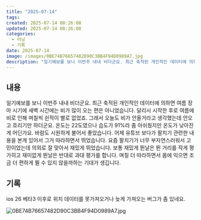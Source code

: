 ```yaml
---
title: "2025-07-14"
tags:
created: 2025-07-14 08:26:08
updated: 2025-07-14 08:26:08
categories:
  - 러닝
  - 기록
date: 2025-07-14
image: /images/0BE74B76657482D90C3BB4F94D0989A7.jpg
description: "일기예보를 보니 이번주 내내 비더군요. 최근 축적된 개인적인 데이터에 의하면 여름 장마 시기에 새벽 시간에는 비가 많이 오는 편은 아니었습니다. 달리시 시작한 후로 여름에 비로 인해 며칠씩 쉰적이 별로 없었죠. 그래서 오늘도 비가 안올거라고 생각했는데 안오고 흐리기만 하더군요. 온도는 "
---
```


## 내용

일기예보를 보니 이번주 내내 비더군요. 최근 축적된 개인적인 데이터에 의하면 여름 장마 시기에 새벽 시간에는 비가 많이 오는 편은 아니었습니다. 달리시 시작한 후로 여름에 비로 인해 며칠씩 쉰적이 별로 없었죠. 그래서 오늘도 비가 안올거라고 생각했는데 안오고 흐리기만 하더군요. 온도는 22도였으나 습도가 91%라 좀 아쉬웠지만 온도가 낮아진게 어딘가요. 바람도 시원하게 불어서 좋았습니다. 
어제 유튜브 보다가 팔치기 관련한 내용을 본게 있어서 그거 따라하면서 뛰었습니다. 요즘 팔치기가 너무 부자연스러워서 고민이었는데 의외로 잘 맞아서 재밌게 뛰었습니다. 보통 재밌게 뛴날은 뛴 거리를 작게 평가히고 재미없게 뛴날은 반대로 과대 평가를 합니다.
며칠 더 따라하면서 몸에 익으면 조금 더 편하게 뛸 수 있지 않을까하는 기대가 생깁니다.

## 기록

ios 26 베타3 이후로 위치 데이터를 못가져오거나 늦게 가져오는 버그가 좀 있네요. 

 
 ![0BE74B76657482D90C3BB4F94D0989A7.jpg](/images/0BE74B76657482D90C3BB4F94D0989A7.jpg)
